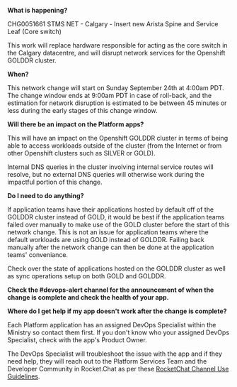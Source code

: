 
**What is happening?**

CHG0051661 STMS NET - Calgary - Insert new Arista Spine and Service Leaf (Core switch)

This work will replace hardware responsible for acting as the core switch in the Calgary datacentre, and will disrupt network services for the Openshift GOLDDR cluster.

**When?**

This network change will start on Sunday September 24th at 4:00am PDT. The change window ends at 9:00am PDT in case of roll-back, and the estimation for network disruption is estimated to be between 45 minutes or less during the early stages of this change window.

**Will there be an impact on the Platform apps?**

This will have an impact on the Openshift GOLDDR cluster in terms of being able to access workloads outside of the cluster (from the Internet or from other Openshift clusters such as SILVER or GOLD).

Internal DNS queries in the cluster involving internal service routes will resolve, but no external DNS queries will otherwise work during the impactful portion of this change.

**Do I need to do anything?**

If application teams have their applications hosted by default off of the GOLDDR cluster instead of GOLD, it would be best if the application teams failed over manually to make use of the GOLD cluster before the start of this network change. This is not an issue for application teams where the default workloads are using GOLD instead of GOLDDR. Failing back manually after the network change can then be done at the application teams' conveniance.

Check over the state of applications hosted on the GOLDDR cluster as well as sync operations setup on both GOLD and GOLDDR.

**Check the #devops-alert channel for the announcement of when the change is complete and check the health of your app.**

**Where do I get help if my app doesn't work after the change is complete?**

Each Platform application has an assigned DevOps Specialist within the Ministry so contact them first. If you don't know who your assigned DevOps Specialist, check with the app's Product Owner.

The DevOps Specialist will troubleshoot the issue with the app and if they need help, they will reach out to the Platform Services Team and the Developer Community in Rocket.Chat as per these [RocketChat Channel Use Guidelines](
https://developer.gov.bc.ca/Getting-human-support-for-issues-not-covered-by-devops-requests).
